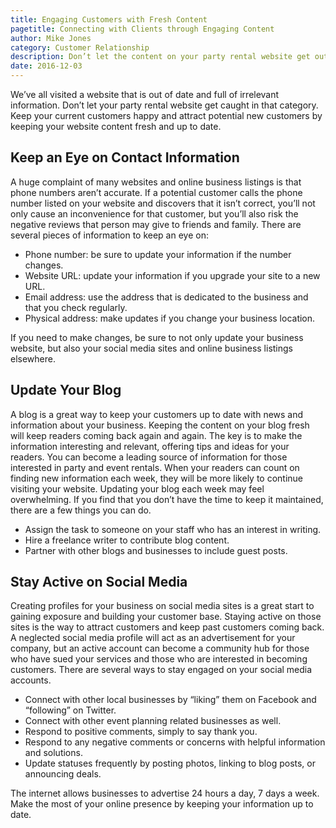 ```yaml
---
title: Engaging Customers with Fresh Content
pagetitle: Connecting with Clients through Engaging Content
author: Mike Jones
category: Customer Relationship
description: Don’t let the content on your party rental website get out of date. Attract potential new customers by keeping your website content fresh and up to date.
date: 2016-12-03
---
```

<p>We’ve all visited a website that is out of date and full of irrelevant information. Don’t let your party rental website get caught in that category. Keep your current customers happy and attract potential new customers by keeping your website content fresh and up to date.</p><h2>Keep an Eye on Contact Information</h2><p>A huge complaint of many websites and online business listings is that phone numbers aren’t accurate. If a potential customer calls the phone number listed on your website and discovers that it isn’t correct, you’ll not only cause an inconvenience for that customer, but you’ll also risk the negative reviews that person may give to friends and family. There are several pieces of information to keep an eye on:</p><ul class="kreeList"><li>Phone number: be sure to update your information if the number changes.</li><li>Website URL: update your information if you upgrade your site to a new URL.</li><li>Email address: use the address that is dedicated to the business and that you check regularly.</li><li>Physical address: make updates if you change your business location.</li></ul><p>If you need to make changes, be sure to not only update your business website, but also your social media sites and online business listings elsewhere.</p><h2>Update Your Blog</h2><p>A blog is a great way to keep your customers up to date with news and information about your business. Keeping the content on your blog fresh will keep readers coming back again and again. The key is to make the information interesting and relevant, offering tips and ideas for your readers. You can become a leading source of information for those interested in party and event rentals. When your readers can count on finding new information each week, they will be more likely to continue visiting your website. Updating your blog each week may feel overwhelming. If you find that you don’t have the time to keep it maintained, there are a few things you can do.</p><ul class="kreeList"><li>Assign the task to someone on your staff who has an interest in writing.</li><li>Hire a freelance writer to contribute blog content.</li><li>Partner with other blogs and businesses to include guest posts.</li></ul><h2>Stay Active on Social Media</h2><p>Creating profiles for your business on social media sites is a great start to gaining exposure and building your customer base. Staying active on those sites is the way to attract customers and keep past customers coming back. A neglected social media profile will act as an advertisement for your company, but an active account can become a community hub for those who have sued your services and those who are interested in becoming customers. There are several ways to stay engaged on your social media accounts.</p><ul class="kreeList"><li>Connect with other local businesses by “liking” them on Facebook and “following” on Twitter.</li><li>Connect with other event planning related businesses as well.</li><li>Respond to positive comments, simply to say thank you.</li><li>Respond to any negative comments or concerns with helpful information and solutions.</li><li>Update statuses frequently by posting photos, linking to blog posts, or announcing deals.</li></ul><p>The internet allows businesses to advertise 24 hours a day, 7 days a week. Make the most of your online presence by keeping your information up to date.</p>
